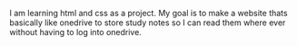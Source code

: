 I am learning html and css as a project.
My goal is to make a website thats basically like onedrive to store study notes so I can read them where ever without having to log into onedrive.
